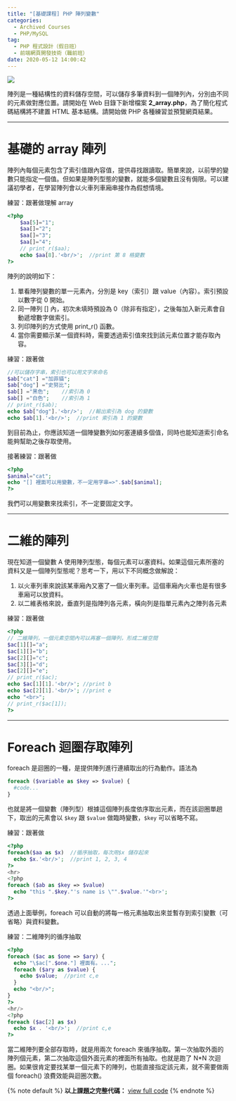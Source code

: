```yaml
---
title: "[基礎課程] PHP 陣列變數"
categories:
  - Archived Courses
  - PHP/MySQL
tag:
  - PHP 程式設計（假日班）
  - 前端網頁開發技術（職前班）
date: 2020-05-12 14:00:42
---
```

![](assets/images/banner/php.png)

陣列是一種結構性的資料儲存空間，可以儲存多筆資料到一個陣列內，分別由不同的元素做對應位置。請開始在 Web 目錄下新增檔案 **2_array.php**，為了簡化程式碼結構將不建置 HTML 基本結構。請開始做 PHP 各種練習並預覽網頁結果。

<!-- more -->

---

# 基礎的 array 陣列
陣列內每個元素包含了索引值跟內容值，提供尋找跟讀取。簡單來說，以前學的變數只能指定一個值。但如果是陣列型態的變數，就能多個變數且沒有侷限。可以建議初學者，在學習陣列會以火車列車廂串接作為假想情境。

練習：跟著做理解 array
```php
<?php
    $aa[5]="1";
    $aa[]="2";
    $aa[]="3";
    $aa[]="4";
    // print_r($aa);
    echo $aa[8].'<br/>';  //print 第 8 格變數
?>
```

陣列的說明如下：
1. 單看陣列變數的單一元素內，分別是 key（索引）跟 value（內容）。索引預設以數字從 0 開始。
2. 同一陣列 [] 內，初次未填時預設為 0（除非有指定），之後每加入新元素會自動遞增數字做索引。
3. 列印陣列的方式使用 print_r() 函數。
4. 當你需要顯示某一個資料時，需要透過索引值來找到該元素位置才能存取內容。

練習：跟著做
```php
//可以儲存字串，索引也可以用文字來命名
$ab["cat"] ="加菲貓";
$ab["dog"] ="史努比";
$ab[] ="黑色";    //索引為 0
$ab[] ="白色";    //索引為 1
// print_r($ab);
echo $ab["dog"].'<br/>';  //輸出索引為 dog 的變數
echo $ab[1].'<br/>';  //print 索引為 1 的變數
```

到目前為止，你應該知道一個陣變數列如何塞連續多個值，同時也能知道索引命名能夠幫助之後存取使用。

接著練習：跟著做
```php
<?php
$animal="cat";
echo "[] 裡面可以用變數，不一定用字串=>".$ab[$animal];
?>
```
我們可以用變數來找索引，不一定要固定文字。

---

# 二維的陣列
現在知道一個變數 A 使用陣列型態，每個元素可以塞資料。如果這個元素所塞的資料又是一個陣列型態呢？思考一下，用以下不同概念做解說：

1. 以火車列車來說該某車廂內又塞了一個火車列車。這個車廂內火車也是有很多車廂可以放資料。
2. 以二維表格來說，垂直列是指陣列各元素，橫向列是指單元素內之陣列各元素

練習：跟著做
```php
<?php
// 二維陣列，一個元素空間內可以再塞一個陣列，形成二維空間
$ac[1][]="a";
$ac[1][]="b";
$ac[2][]="c";
$ac[3][]="d";
$ac[2][]="e";
// print_r($ac);
echo $ac[1][1].'<br/>'; //print b
echo $ac[2][1].'<br/>'; //print e
echo "<br>";
// print_r($ac[1]);
?>
```

---

# Foreach 迴圈存取陣列
foreach 是迴圈的一種，是提供陣列進行連續取出的行為動作。語法為
```php
foreach ($variable as $key => $value) {
  #code...
}
```

也就是將一個變數（陣列型）根據這個陣列長度依序取出元素，而在該迴圈單趟下，取出的元素會以 `$key` 跟 `$value` 做臨時變數，`$key` 可以省略不寫。

練習：跟著做
```php
<?php
foreach($aa as $x)  //循序抽取，每次用$x 儲存起來
  echo $x.'<br/>';  //print 1, 2, 3, 4
?>
<hr>
<?php
foreach ($ab as $key => $value)
  echo "this ".$key."'s name is \"".$value.'"<br>';
?>
```
透過上面舉例，foreach 可以自動的將每一格元素抽取出來並暫存到索引變數（可省略）與資料變數。

練習：二維陣列的循序抽取
```php
<?php
foreach ($ac as $one => $ary) {
  echo "\$ac[".$one."] 裡面有。...";
  foreach ($ary as $value) {
    echo $value;  //print c,e
  }
  echo "<br/>";
}
?>
<hr/>
<?php
foreach ($ac[2] as $x)
  echo $x . '<br/>';  //print c,e
?>
```
當二維陣列要全部存取時，就是用兩次 foreach 來循序抽取。第一次抽取外面的陣列個元素，第二次抽取這個外面元素的裡面所有抽取。也就是跑了 N*N 次迴圈。如果很肯定要找某單一個元素下的陣列，也能直接指定該元素，就不需要做兩個 foreach() 浪費效能與迴圈次數。

{% note default %}
**以上課題之完整代碼：** [view full code](https://gist.github.com/summer10920/c85aa20805e731d43b848000f390e6b0)
{% endnote %}
